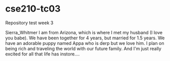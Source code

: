 # cse210-tc03
Repository test week 3

Sierra_Whitmer 
I am from Arizona, which is where I met my husband (I love you babe). We have been together for 4 years, but married for 1.5 years. We have an adorable puppy named Appa who is derp but we love him. I plan on being rich and traveling the world with our future family. And I'm just really excited for all that life has instore....
